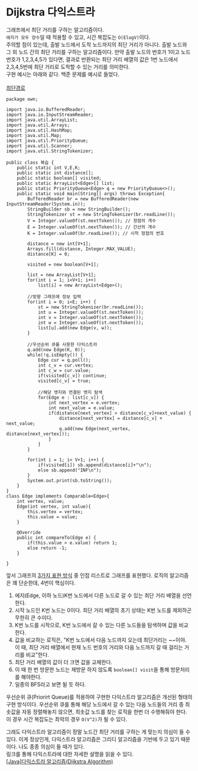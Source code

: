 # Dijkstra 다익스트라
그래프에서 최단 거리를 구하는 알고리즘이다.</br>
`에지가 모두 양수`일 때 적용할 수 있고, 시간 복잡도는 `O(ElogV)`이다.</br>
주의할 점이 있는데, 출발 노드에서 도착 노드까지의 최단 거리가 아니다. 출발 노드와 그 외 노드 간의 최단 거리를 구하는 알고리즘이다. 만약 출발 노드의 번호가 1이고 노드 번호가 1,2,3,4,5가 있다면, 결과로 반환되는 최단 거리 배열의 값은 1번 노드에서 2,3,4,5번에 최단 거리로 도착할 수 있는 거리를 의미한다.</br>
구현 예시는 아래와 같다. 백준 문제를 예시로 들었다.</br></br>
[최단경로](https://www.acmicpc.net/problem/1753)
```
package own;

import java.io.BufferedReader;
import java.io.InputStreamReader;
import java.util.ArrayList;
import java.util.Arrays;
import java.util.HashMap;
import java.util.Map;
import java.util.PriorityQueue;
import java.util.Scanner;
import java.util.StringTokenizer;

public class 복습 {
	public static int V,E,K;
	public static int distance[];
	public static boolean[] visited;
	public static ArrayList<Edge>[] list;
	public static PriorityQueue<Edge> q = new PriorityQueue<>();
	public static void main(String[] args) throws Exception{
		BufferedReader br = new BufferedReader(new InputStreamReader(System.in));
		StringBuilder sb = new StringBuilder();
		StringTokenizer st = new StringTokenizer(br.readLine());
		V = Integer.valueOf(st.nextToken()); // 정점의 개수
		E = Integer.valueOf(st.nextToken()); // 간선의 개수
		K = Integer.valueOf(br.readLine()); // 시작 정점의 번호
		
		distance = new int[V+1];
		Arrays.fill(distance, Integer.MAX_VALUE);
		distance[K] = 0;
		
		visited = new boolean[V+1];
		
		list = new ArrayList[V+1];
		for(int i = 1; i<V+1; i++)
			list[i] = new ArrayList<Edge>();
		
		//방향 그래프에 정보 입력
		for(int i = 0; i<E; i++) {
			st = new StringTokenizer(br.readLine());
			int u = Integer.valueOf(st.nextToken());
			int v = Integer.valueOf(st.nextToken());
			int w = Integer.valueOf(st.nextToken());
			list[u].add(new Edge(v, w));
		}
		
		//우선순위 큐를 사용한 다익스트라
		q.add(new Edge(K, 0));
		while(!q.isEmpty()) {
			Edge cur = q.poll();
			int c_v = cur.vertex;
			int c_w = cur.value;
			if(visited[c_v]) continue;
			visited[c_v] = true;
			
			//해당 엣지와 연결된 엣지 탐색
			for(Edge e : list[c_v]) {
				int next_vertex = e.vertex;
				int next_value = e.value;
				if(distance[next_vertex] > distance[c_v]+next_value) {
					distance[next_vertex] = distance[c_v] + next_value;
					q.add(new Edge(next_vertex, distance[next_vertex]));
				}
			}
		}
		
		for(int i = 1; i< V+1; i++) {
			if(visited[i]) sb.append(distance[i]+"\n");
			else sb.append("INF\n");
		}
		System.out.print(sb.toString());
	}
}
class Edge implements Comparable<Edge>{
	int vertex, value;
	Edge(int vertex, int value){
		this.vertex = vertex;
		this.value = value;
	}
	
	@Override
	public int compareTo(Edge e) {
		if(this.value > e.value) return 1;
		else return -1;
	}
	
}
```
앞서 그래프의 [3가지 표현 방식](../Algorithms/graph_types.md) 중 인접 리스트로 그래프를 표현했다. 로직의 알고리즘은 꽤 단순한데, 4번이 핵심이다.
1. 에지(Edge, 이하 노드)K번 노드에서 다른 노드로 갈 수 있는 최단 거리 배열을 선언한다. 
2. 시작 노드인 K번 노드는 0이다. 최단 거리 배열의 초기 상태는 K번 노드를 제외하곤 무한히 큰 수이다.
3. K번 노드를 시작으로, K번 노드에서 갈 수 있는 다른 노드들을 탐색하며 값을 비교한다.
4. 값을 비교하는 로직은, "K번 노드에서 다음 노드까지 오는데 최단거리는 ~~이야. 이 때, 최단 거리 배열에서 현재 노드 번호의 거리와 다음 노드까지 갈 때 걸리는 거리를 비교"한다.
5. 최단 거리 배열의 값이 더 크면 값을 교체한다.
6. 이 때 한 번 방문한 노드는 재방문 하지 않도록 `boolean[] visit`을 통해 방문처리를 해야한다.
7. 일종의 BFS라고 보면 될 듯 하다.

우선순위 큐(Priorirt Queue)를 적용하여 구현한 다익스트라 알고리즘은 개선된 형태의 구현 방식이다. 우선순위 큐를 통해 해당 노드에서 갈 수 있는 다음 노드들의 거리 중 최솟값을 자동 정렬해놓지 않으면, 최솟값 노드를 찾는 로직을 한번 더 수행해줘야 한다. 이 경우 시간 복잡도는 최악의 경우 `O(V^2)`가 될 수 있다.</br>

그래도 다익스트라 알고리즘이 정말 노드간 최단 거리를 구하는 게 맞는지 의심이 들 수 있다. 이게 정상인게, 다익스트라 알고리즘은 그리디 알고리즘을 기반에 두고 있기 때문이다. 나도 종종 의심이 들 때가 있다.</br>
링크를 통해 다익스트라에 대한 자세한 설명을 읽을 수 있다.</br>
[[Java]다익스트라 알고리즘(Dijkstra Algorithm)](https://sskl660.tistory.com/59)
